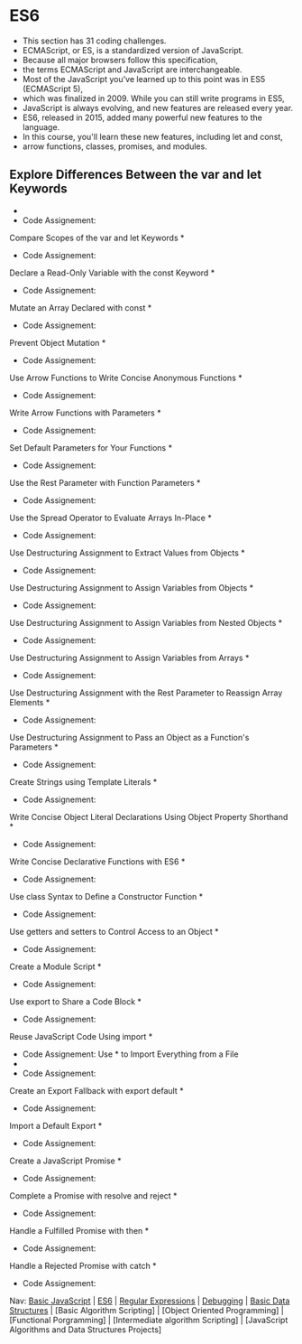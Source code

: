 # ES6
* This section has 31 coding challenges. 
* ECMAScript, or ES, is a standardized version of JavaScript. 
* Because all major browsers follow this specification, 
* the terms ECMAScript and JavaScript are interchangeable.
* Most of the JavaScript you've learned up to this point was in ES5 (ECMAScript 5), 
* which was finalized in 2009. While you can still write programs in ES5, 
* JavaScript is always evolving, and new features are released every year.
* ES6, released in 2015, added many powerful new features to the language.
* In this course, you'll learn these new features, including let and const, 
* arrow functions, classes, promises, and modules.

## Explore Differences Between the var and let Keywords
* 
* Code Assignement: 

Compare Scopes of the var and let Keywords
* 
* Code Assignement: 

Declare a Read-Only Variable with the const Keyword
* 
* Code Assignement: 

Mutate an Array Declared with const
* 
* Code Assignement: 

Prevent Object Mutation
* 
* Code Assignement: 

Use Arrow Functions to Write Concise Anonymous Functions
* 
* Code Assignement: 

Write Arrow Functions with Parameters
* 
* Code Assignement: 

Set Default Parameters for Your Functions
* 
* Code Assignement: 

Use the Rest Parameter with Function Parameters
* 
* Code Assignement: 

Use the Spread Operator to Evaluate Arrays In-Place
* 
* Code Assignement: 

Use Destructuring Assignment to Extract Values from Objects
* 
* Code Assignement: 

Use Destructuring Assignment to Assign Variables from Objects
* 
* Code Assignement: 

Use Destructuring Assignment to Assign Variables from Nested Objects
* 
* Code Assignement: 

Use Destructuring Assignment to Assign Variables from Arrays
* 
* Code Assignement: 

Use Destructuring Assignment with the Rest Parameter to Reassign Array Elements
* 
* Code Assignement: 

Use Destructuring Assignment to Pass an Object as a Function's Parameters
* 
* Code Assignement: 

Create Strings using Template Literals
* 
* Code Assignement: 

Write Concise Object Literal Declarations Using Object Property Shorthand
* 
* Code Assignement: 

Write Concise Declarative Functions with ES6
* 
* Code Assignement: 

Use class Syntax to Define a Constructor Function
* 
* Code Assignement: 

Use getters and setters to Control Access to an Object
* 
* Code Assignement: 

Create a Module Script
* 
* Code Assignement: 

Use export to Share a Code Block
* 
* Code Assignement: 

Reuse JavaScript Code Using import
* 
* Code Assignement: 
Use * to Import Everything from a File
* 
* Code Assignement: 

Create an Export Fallback with export default
* 
* Code Assignement: 

Import a Default Export
* 
* Code Assignement: 

Create a JavaScript Promise
* 
* Code Assignement: 

Complete a Promise with resolve and reject
* 
* Code Assignement: 

Handle a Fulfilled Promise with then
* 
* Code Assignement: 

Handle a Rejected Promise with catch
* 
* Code Assignement: 



Nav: [Basic JavaScript](https://github.com/EO4wellness/T-I-L/blob/main/JavaScript/freecodecamp-notes/Basic-JavaScript.md) | [ES6](https://github.com/EO4wellness/T-I-L/blob/main/JavaScript/freecodecamp-notes/ES6.md) | [Regular Expressions](https://github.com/EO4wellness/T-I-L/blob/main/JavaScript/freecodecamp-notes/Regular-Expressions.md) |  [Debugging](https://github.com/EO4wellness/T-I-L/blob/main/JavaScript/freecodecamp-notes/Debugging.md) | [Basic Data Structures](https://github.com/EO4wellness/T-I-L/blob/main/JavaScript/freecodecamp-notes/Basic-Data-Structures.md) | [Basic Algorithm Scripting] |  [Object Oriented Programming] | [Functional Porgramming] | [Intermediate algorithm Scripting] | [JavaScript Algorithms and Data Structures Projects]

